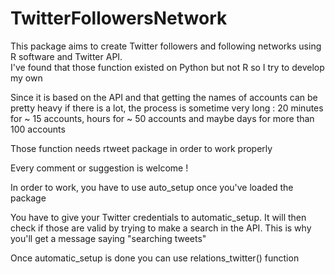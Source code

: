 # TwitterFollowersNetwork

This package aims to create Twitter followers and following networks using R software and Twitter API.  
I've found that those function existed on Python but not R so I try to develop my own  

Since it is based on the API and that getting the names of accounts can be pretty heavy if there is a lot, the process is sometime very long : 20 minutes for ~ 15 accounts, hours for ~ 50 accounts and maybe days for more than 100 accounts  

Those function needs rtweet package in order to work properly  

Every comment or suggestion is welcome !



In order to work, you have to use auto_setup once you've loaded the package  
  
You have to give your Twitter credentials to automatic_setup. It will then check if those are valid by trying to make a search in the API. This is why you'll get a message saying "searching tweets"  
  
Once automatic_setup is done you can use relations_twitter() function
